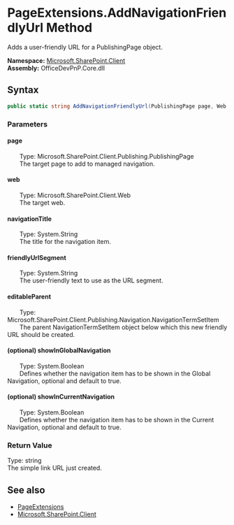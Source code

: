 # PageExtensions.AddNavigationFriendlyUrl Method  
 Adds a user-friendly URL for a PublishingPage object.   

**Namespace:** [Microsoft.SharePoint.Client](Microsoft.SharePoint.Client.md)  
**Assembly:** OfficeDevPnP.Core.dll  
## Syntax
```C#
public static string AddNavigationFriendlyUrl(PublishingPage page, Web web, String navigationTitle, String friendlyUrlSegment, NavigationTermSetItem editableParent, Boolean showInGlobalNavigation, Boolean showInCurrentNavigation)
```
### Parameters
#### page  
&emsp;&emsp;Type: Microsoft.SharePoint.Client.Publishing.PublishingPage  
&emsp;&emsp;The target page to add to managed navigation.  

  

#### web  
&emsp;&emsp;Type: Microsoft.SharePoint.Client.Web  
&emsp;&emsp;The target web.  

  

#### navigationTitle  
&emsp;&emsp;Type: System.String  
&emsp;&emsp;The title for the navigation item.  

  

#### friendlyUrlSegment  
&emsp;&emsp;Type: System.String  
&emsp;&emsp;The user-friendly text to use as the URL segment.  

  

#### editableParent  
&emsp;&emsp;Type: Microsoft.SharePoint.Client.Publishing.Navigation.NavigationTermSetItem  
&emsp;&emsp;The parent NavigationTermSetItem object below which this new friendly URL should be created.  

  

#### (optional) showInGlobalNavigation  
&emsp;&emsp;Type: System.Boolean  
&emsp;&emsp;Defines whether the navigation item has to be shown in the Global Navigation, optional and default to true.  

  

#### (optional) showInCurrentNavigation  
&emsp;&emsp;Type: System.Boolean  
&emsp;&emsp;Defines whether the navigation item has to be shown in the Current Navigation, optional and default to true.  

  

### Return Value
Type: string  
The simple link URL just created.  


## See also
- [PageExtensions](Microsoft.SharePoint.Client.PageExtensions.md) 
- [Microsoft.SharePoint.Client](Microsoft.SharePoint.Client.md) 
